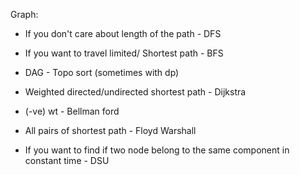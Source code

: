 Graph:

* If you don't care about length of the path - DFS

* If you want to travel limited/ Shortest path - BFS

* DAG - Topo sort (sometimes with dp)

* Weighted directed/undirected shortest path - Dijkstra

* (-ve) wt - Bellman ford

* All pairs of shortest path - Floyd Warshall

* If you want to find if two node belong to the same component in constant time - DSU